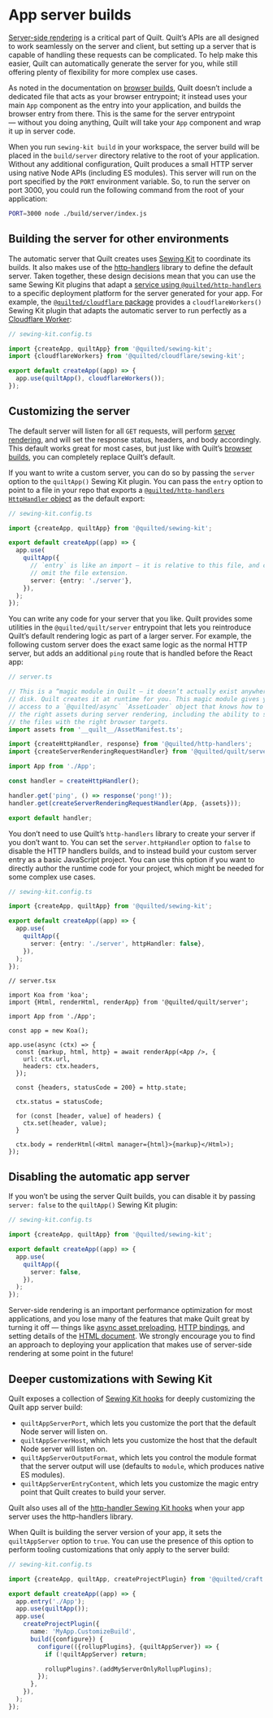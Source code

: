 # App server builds

[Server-side rendering](../../server-rendering.md) is a critical part of Quilt. Quilt’s APIs are all designed to work seamlessly on the server and client, but setting up a server that is capable of handling these requests can be complicated. To help make this easier, Quilt can automatically generate the server for you, while still offering plenty of flexibility for more complex use cases.

As noted in the documentation on [browser builds](./browser.md), Quilt doesn’t include a dedicated file that acts as your browser entrypoint; it instead uses your main `App` component as the entry into your application, and builds the browser entry from there. This is the same for the server entrypoint — without you doing anything, Quilt will take your `App` component and wrap it up in server code.

When you run `sewing-kit build` in your workspace, the server build will be placed in the `build/server` directory relative to the root of your application. Without any additional configuration, Quilt produces a small HTTP server using native Node APIs (including ES modules). This server will run on the port specified by the `PORT` environment variable. So, to run the server on port 3000, you could run the following command from the root of your application:

```zsh
PORT=3000 node ./build/server/index.js
```

## Building the server for other environments

The automatic server that Quilt creates uses [Sewing Kit](./TODO) to coordinate its builds. It also makes use of the [http-handlers](./TODO) library to define the default server. Taken together, these design decisions mean that you can use the same Sewing Kit plugins that adapt a [service using `@quilted/http-handlers`](./TODO) to a specific deployment platform for the server generated for your app. For example, the [`@quilted/cloudflare` package](../../../packages/cloudflare) provides a `cloudflareWorkers()` Sewing Kit plugin that adapts the automatic server to run perfectly as a [Cloudflare Worker](https://developers.cloudflare.com/workers/):

```ts
// sewing-kit.config.ts

import {createApp, quiltApp} from '@quilted/sewing-kit';
import {cloudflareWorkers} from '@quilted/cloudflare/sewing-kit';

export default createApp((app) => {
  app.use(quiltApp(), cloudflareWorkers());
});
```

## Customizing the server

The default server will listen for all `GET` requests, will perform [server rendering](../../server-rendering.md), and will set the response status, headers, and body accordingly. This default works great for most cases, but just like with Quilt’s [browser builds](./browsers.md), you can completely replace Quilt’s default.

If you want to write a custom server, you can do so by passing the `server` option to the `quiltApp()` Sewing Kit plugin. You can pass the `entry` option to point to a file in your repo that exports a [`@quilted/http-handlers` `HttpHandler` object](../../../packages/http-handlers) as the default export:

```ts
// sewing-kit.config.ts

import {createApp, quiltApp} from '@quilted/sewing-kit';

export default createApp((app) => {
  app.use(
    quiltApp({
      // `entry` is like an import — it is relative to this file, and can
      // omit the file extension.
      server: {entry: './server'},
    }),
  );
});
```

You can write any code for your server that you like. Quilt provides some utilities in the `@quilted/quilt/server` entrypoint that lets you reintroduce Quilt’s default rendering logic as part of a larger server. For example, the following custom server does the exact same logic as the normal HTTP server, but adds an additional `ping` route that is handled before the React app:

```ts
// server.ts

// This is a “magic module in Quilt — it doesn’t actually exist anywhere on
// disk. Quilt creates it at runtime for you. This magic module gives you
// access to a `@quilted/async` `AssetLoader` object that knows how to resolve
// the right assets during server rendering, including the ability to select
// the files with the right browser targets.
import assets from '__quilt__/AssetManifest.ts';

import {createHttpHandler, response} from '@quilted/http-handlers';
import {createServerRenderingRequestHandler} from '@quilted/quilt/server';

import App from './App';

const handler = createHttpHandler();

handler.get('ping', () => response('pong!'));
handler.get(createServerRenderingRequestHandler(App, {assets}));

export default handler;
```

You don’t need to use Quilt’s `http-handlers` library to create your server if you don’t want to. You can set the `server.httpHandler` option to `false` to disable the HTTP handlers builds, and to instead build your custom server entry as a basic JavaScript project. You can use this option if you want to directly author the runtime code for your project, which might be needed for some complex use cases.

```ts
// sewing-kit.config.ts

import {createApp, quiltApp} from '@quilted/sewing-kit';

export default createApp((app) => {
  app.use(
    quiltApp({
      server: {entry: './server', httpHandler: false},
    }),
  );
});
```

```tsx
// server.tsx

import Koa from 'koa';
import {Html, renderHtml, renderApp} from '@quilted/quilt/server';

import App from './App';

const app = new Koa();

app.use(async (ctx) => {
  const {markup, html, http} = await renderApp(<App />, {
    url: ctx.url,
    headers: ctx.headers,
  });

  const {headers, statusCode = 200} = http.state;

  ctx.status = statusCode;

  for (const [header, value] of headers) {
    ctx.set(header, value);
  }

  ctx.body = renderHtml(<Html manager={html}>{markup}</Html>);
});
```

## Disabling the automatic app server

If you won’t be using the server Quilt builds, you can disable it by passing `server: false` to the `quiltApp()` Sewing Kit plugin:

```ts
// sewing-kit.config.ts

import {createApp, quiltApp} from '@quilted/sewing-kit';

export default createApp((app) => {
  app.use(
    quiltApp({
      server: false,
    }),
  );
});
```

Server-side rendering is an important performance optimization for most applications, and you lose many of the features that make Quilt great by turning it off — things like [async asset preloading](../../async.md), [HTTP bindings](../../http.md), and setting details of the [HTML document](../../html.md). We strongly encourage you to find an approach to deploying your application that makes use of server-side rendering at some point in the future!

## Deeper customizations with Sewing Kit

Quilt exposes a collection of [Sewing Kit hooks](./TODO) for deeply customizing the Quilt app server build:

- `quiltAppServerPort`, which lets you customize the port that the default Node server will listen on.
- `quiltAppServerHost`, which lets you customize the host that the default Node server will listen on.
- `quiltAppServerOutputFormat`, which lets you control the module format that the server output will use (defaults to `module`, which produces native ES modules).
- `quiltAppServerEntryContent`, which lets you customize the magic entry point that Quilt creates to build your server.

Quilt also uses all of the [http-handler Sewing Kit hooks](../services.md#deeper-customizations-with-sewing-kit) when your app server uses the http-handlers library.

When Quilt is building the server version of your app, it sets the `quiltAppServer` option to `true`. You can use the presence of this option to perform tooling customizations that only apply to the server build:

```ts
// sewing-kit.config.ts

import {createApp, quiltApp, createProjectPlugin} from '@quilted/craft';

export default createApp((app) => {
  app.entry('./App');
  app.use(quiltApp());
  app.use(
    createProjectPlugin({
      name: 'MyApp.CustomizeBuild',
      build({configure}) {
        configure(({rollupPlugins}, {quiltAppServer}) => {
          if (!quiltAppServer) return;

          rollupPlugins?.(addMyServerOnlyRollupPlugins);
        });
      },
    }),
  );
});
```
